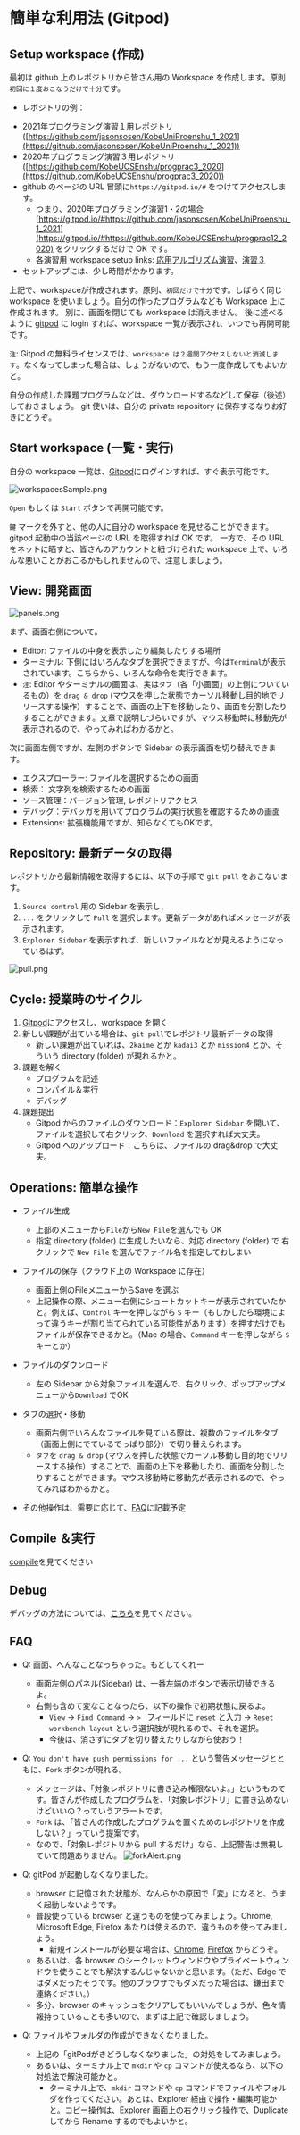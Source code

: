 # 簡単な利用法 (Gitpod)

## Setup workspace (作成)

最初は github 上のレポジトリから皆さん用の Workspace を作成します。原則`初回に１度おこなうだけで十分`です。

* レポジトリの例：
<!--
  * 2020年プログラミング演習１・２用レポジトリ([https://github.com/KobeUCSEnshu/progprac12_2020](https://github.com/KobeUCSEnshu/progprac12_2020))
-->
  * 2021年プログラミング演習１用レポジトリ([https://github.com/jasonsosen/KobeUniProenshu_1_2021](https://github.com/jasonsosen/KobeUniProenshu_1_2021))
  * 2020年プログラミング演習３用レポジトリ([https://github.com/KobeUCSEnshu/progprac3_2020](https://github.com/KobeUCSEnshu/progprac3_2020))
* github のページの URL 冒頭に`https://gitpod.io/#` をつけてアクセスします。
  * つまり、2020年プログラミング演習1・2の場合 [https://gitpod.io/#https://github.com/jasonsosen/KobeUniProenshu_1_2021](https://gitpod.io/#https://github.com/KobeUCSEnshu/progprac12_2020) をクリックするだけで OK です。
  * 各演習用 workspace setup links: [応用アルゴリズム演習](https://gitpod.io/#https://github.com/tomiokamada/advAlgoSamples)、[演習３](https://gitpod.io/#https://github.com/KobeUCSEnshu/progprac3_2020)
* セットアップには、少し時間がかかります。

上記で、workspaceが作成されます。原則、`初回だけで十分`です。しばらく同じ workspace を使いましょう。自分の作ったプログラムなども Workspace 上に作成されます。
別に、画面を閉じても workspace は消えません。
後に述べるように [gitpod](https://gitpod.io/) に login すれば、workspace 一覧が表示され、いつでも再開可能です。

`注`: Gitpod の無料ライセンスでは、`workspace は２週間アクセスしないと消滅します`。なくなってしまった場合は、しょうがないので、もう一度作成してもよいかと。

自分の作成した課題プログラムなどは、ダウンロードするなどして保存（後述）しておきましょう。
git 使いは、自分の private repository に保存するなりお好きにどうぞ。


## Start workspace (一覧・実行)

自分の workspace 一覧は、[Gitpod](https://gitpod.io/)にログインすれば、すぐ表示可能です。

![workspacesSample.png](workspacesSample.png)

`Open` もしくは `Start` ボタンで再開可能です。

`鍵` マークを外すと、他の人に自分の workspace を見せることができます。
gitpod 起動中の当該ページの URL を取得すれば OK です。
一方で、その URL をネットに晒すと、皆さんのアカウントと紐づけられた workspace 上で、いろんな悪いことがおこるかもしれませんので、注意しましょう。


## View: 開発画面

![panels.png](panels.png)

まず、画面右側について。

* Editor: ファイルの中身を表示したり編集したりする場所
* ターミナル: 下側にはいろんなタブを選択できますが、今は`Terminal`が表示されています。こちらから、いろんな命令を実行できます。
* `注`: Editor やターミナルの画面は、実は`タブ`（各「小画面」の上側についているもの）を `drag & drop` (マウスを押した状態でカーソル移動し目的地でリリースする操作）することで、画面の上下を移動したり、画面を分割したりすることができます。文章で説明しづらいですが、マウス移動時に移動先が表示されるので、やってみればわかるかと。

次に画面左側ですが、左側のボタンで Sidebar の表示画面を切り替えできます。

* エクスプローラー: ファイルを選択するための画面
* 検索： 文字列を検索するための画面
* ソース管理：バージョン管理, レポジトリアクセス
* デバッグ：デバッガを用いてプログラムの実行状態を確認するための画面
* Extensions: 拡張機能用ですが、知らなくてもOKです。


## Repository: 最新データの取得

レポジトリから最新情報を取得するには、以下の手順で `git pull` をおこないます。

1. `Source control` 用の Sidebar を表示し、
2. `...` をクリックして `Pull` を選択します。更新データがあればメッセージが表示されます。
3. `Explorer Sidebar` を表示すれば、新しいファイルなどが見えるようになっているはず。

![pull.png](pull.png)

## Cycle: 授業時のサイクル

1. [Gitpod](https://gitpod.io/)にアクセスし、workspace を開く
2. 新しい課題が出ている場合は、`git pull`でレポジトリ最新データの取得
   * 新しい課題が出ていれば、`2kaime` とか `kadai3` とか `mission4` とか、そういう directory (folder) が現れるかと。
3. 課題を解く
   * プログラムを記述
   * コンパイル＆実行
   * デバッグ
4. 課題提出
   * Gitpod からのファイルのダウンロード：`Explorer Sidebar` を開いて、ファイルを選択して右クリック、`Download` を選択すれば大丈夫。
   * Gitpod へのアップロード：こちらは、ファイルの drag&drop で大丈夫。

## Operations: 簡単な操作

* ファイル生成
  * 上部のメニューから`File`から`New File`を選んでも OK
  * 指定 directory (folder) に生成したいなら、対応 directory (folder) で 右クリックで `New File` を選んでファイル名を指定しておしまい

* ファイルの保存（クラウド上の Workspace に存在）
  * 画面上側のFileメニューからSave を選ぶ
  * 上記操作の際、メニュー右側にショートカットキーが表示されていたかと。例えば、`Control` キーを押しながら `S` キー（もしかしたら環境によって違うキーが割り当てられている可能性があります）を押すだけでもファイルが保存できるかと。（Mac の場合、`Command` キーを押しながら `S` キーとか）

* ファイルのダウンロード
  * 左の Sidebar から対象ファイルを選んで、右クリック、ポップアップメニューから`Download` でOK

* タブの選択・移動
  * 画面右側でいろんなファイルを見ている際は、複数のファイルをタブ（画面上側にでているでっぱり部分）で切り替えられます。
  * `タブ`を `drag & drop` (マウスを押した状態でカーソル移動し目的地でリリースする操作）することで、画面の上下を移動したり、画面を分割したりすることができます。マウス移動時に移動先が表示されるので、やってみればわかるかと。

* その他操作は、需要に応じて、[FAQ](howto.md#FAQ)に記載予定

## Compile ＆実行

[compile](compile.md)を見てください

## Debug

デバッグの方法については、[こちら](gitpod_Cdebug.md)を見てください。

## FAQ

* Q: 画面、へんなことなっちゃった。もどしてくれー
  * 画面左側のパネル(Sidebar) は、一番左端のボタンで表示切替できるよ。
  * 右側も含めて変なことなったら、以下の操作で初期状態に戻るよ。
    * `View` → `Find Command` → `> ` フィールドに `reset` と入力 → `Reset workbench layout` という選択肢が現れるので、それを選択。 
    * 今後は、消さずにタブを切り替えたりしながら使おう！

* Q: `You don't have push permissions for ...` という警告メッセージとともに、`Fork` ボタンが現れる。
  * メッセージは、「対象レポジトリに書き込み権限ないよ。」というものです。皆さんが作成したプログラムを、「対象レポジトリ」に書き込めないけどいいの？っていうアラートです。
  * `Fork` は、「皆さんの作成したプログラムを置くためのレポジトリを作成しない？」っていう提案です。
  * なので、「対象レポジトリから pull するだけ」なら、上記警告は無視していて問題ありません。
![forkAlert.png](forkAlert.png)

* Q: gitPod が起動しなくなりました。
  * browser に記憶された状態が、なんらかの原因で「変」になると、うまく起動しないようです。
  * 普段使っている browser と違うものを使ってみましょう。Chrome, Microsoft Edge, Firefox あたりは使えるので、違うものを使ってみましょう。
    * 新規インストールが必要な場合は、[Chrome](https://www.google.com/intl/ja_jp/chrome/), [Firefox](https://www.mozilla.org/ja/firefox/new/) からどうぞ。
  * あるいは、各 browser のシークレットウィンドウやプライベートウィンドウを使うことでも解決するんじゃないかと思います。（ただ、Edge ではダメだったそうです。他のブラウザでもダメだった場合は、鎌田まで連絡ください。）
  * 多分、browser のキャッシュをクリアしてもいいんでしょうが、色々情報持っていることも多いので、まずは上記で確認しましょう。

* Q: ファイルやフォルダの作成ができなくなりました。  
  * 上記の「gitPodがきどうしなくなりました」の対処をしてみましょう。
  * あるいは、ターミナル上で `mkdir` や `cp` コマンドが使えるなら、以下の対処法で解決可能かと。
    * ターミナル上で、`mkdir` コマンドや `cp` コマンドでファイルやフォルダを作ってください。あとは、Explorer 経由で操作・編集可能かと。コピー操作は、Explorer 画面上の右クリック操作で、Duplicate してから Rename するのでもよいかと。
  
  
  

